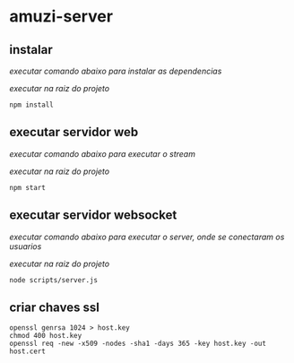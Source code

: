 # amuzi-server

## instalar
*executar comando abaixo para instalar as dependencias*

*executar na raiz do projeto*
```
npm install
```
## executar servidor web
*executar comando abaixo para executar o stream*

*executar na raiz do projeto*
```
npm start
```
## executar servidor websocket
*executar comando abaixo para executar o server, onde se conectaram os usuarios*

*executar na raiz do projeto*
```
node scripts/server.js
```

## criar chaves ssl
```
openssl genrsa 1024 > host.key
chmod 400 host.key
openssl req -new -x509 -nodes -sha1 -days 365 -key host.key -out host.cert
```
